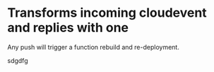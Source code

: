 # Transforms incoming cloudevent and replies with one

Any push will trigger a function rebuild and re-deployment.

sdgdfg
